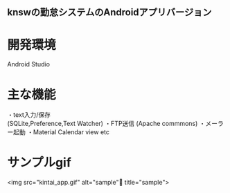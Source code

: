 ## knswの勤怠システムのAndroidアプリバージョン

# 開発環境
Android Studio

# 主な機能
・text入力/保存</br>
(SQLite,Preference,Text Watcher)
・FTP送信
(Apache commmons)
・メーラー起動
・Material Calendar view
etc

# サンプルgif
<img src="kintai_app.gif" alt="sample" title="sample">
